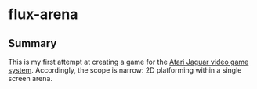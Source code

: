 # flux-arena

## Summary

This is my first attempt at creating a game for the [Atari Jaguar video game system](https://en.wikipedia.org/wiki/Atari_Jaguar). 
Accordingly, the scope is narrow: 2D platforming within a single screen arena. 

